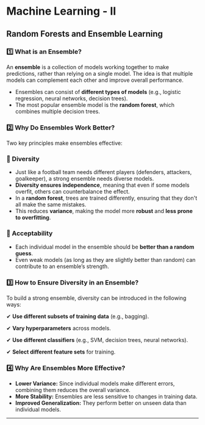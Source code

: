 # Machine Learning - II

## **Random Forests and Ensemble Learning**

### **1️⃣ What is an Ensemble?**

An **ensemble** is a collection of models working together to make predictions, rather than relying on a single model. The idea is that multiple models can complement each other and improve overall performance.

- Ensembles can consist of **different types of models** (e.g., logistic regression, neural networks, decision trees).
- The most popular ensemble model is the **random forest**, which combines multiple decision trees.

### **2️⃣ Why Do Ensembles Work Better?**

Two key principles make ensembles effective:

### **🔹 Diversity**

- Just like a football team needs different players (defenders, attackers, goalkeeper), a strong ensemble needs diverse models.
- **Diversity ensures independence**, meaning that even if some models overfit, others can counterbalance the effect.
- In a **random forest**, trees are trained differently, ensuring that they don't all make the same mistakes.
- This reduces **variance**, making the model more **robust** and **less prone to overfitting**.

### **🔹 Acceptability**

- Each individual model in the ensemble should be **better than a random guess**.
- Even weak models (as long as they are slightly better than random) can contribute to an ensemble’s strength.

### **3️⃣ How to Ensure Diversity in an Ensemble?**

To build a strong ensemble, diversity can be introduced in the following ways:

✔ **Use different subsets of training data** (e.g., bagging).

✔ **Vary hyperparameters** across models.

✔ **Use different classifiers** (e.g., SVM, decision trees, neural networks).

✔ **Select different feature sets** for training.

### **4️⃣ Why Are Ensembles More Effective?**

- **Lower Variance:** Since individual models make different errors, combining them reduces the overall variance.
- **More Stability:** Ensembles are less sensitive to changes in training data.
- **Improved Generalization:** They perform better on unseen data than individual models.

---